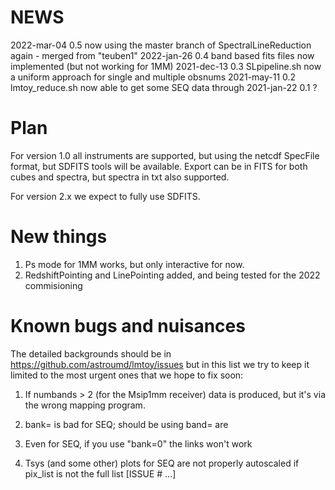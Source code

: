 # NEWS


2022-mar-04   0.5   now using the master branch of SpectralLineReduction again - merged from "teuben1"
2022-jan-26   0.4   band based fits files now implemented (but not working for 1MM)
2021-dec-13   0.3   SLpipeline.sh now a uniform approach for single and multiple obsnums
2021-may-11   0.2   lmtoy_reduce.sh now able to get some SEQ data through
2021-jan-22   0.1   ?

# Plan

For version 1.0 all instruments are supported, but using the netcdf SpecFile format,
but SDFITS tools will be available.
Export can be in FITS for both cubes and spectra, but spectra in txt also supported.

For version 2.x we expect to fully use SDFITS.

# New things

1. Ps mode for 1MM works, but only interactive for now.
2. RedshiftPointing and LinePointing added, and being tested for the 2022 commisioning


#  Known bugs and nuisances

The detailed backgrounds should be in https://github.com/astroumd/lmtoy/issues but in this
list we try to keep it limited to the most urgent ones that we hope to fix soon:

1. If numbands > 2 (for the Msip1mm receiver) data is produced, but it's via the wrong mapping program.

2. bank= is bad for SEQ; should be using band= are 

3. Even for SEQ, if you use "bank=0" the links won't work

4. Tsys (and some other) plots for SEQ are not properly autoscaled if pix_list is not the full list [ISSUE # ...]


